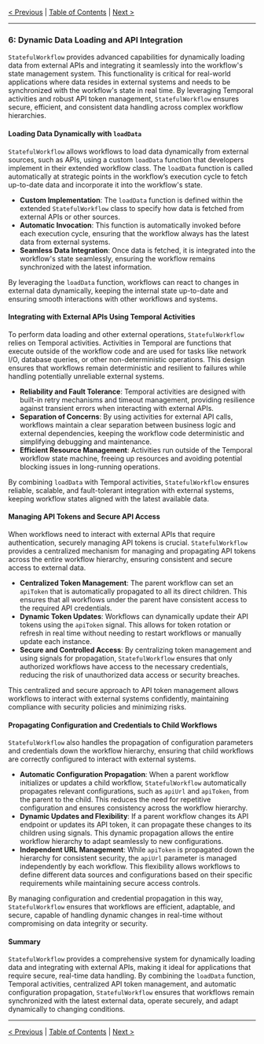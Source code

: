 [< Previous](./exposed_queries_and_signals.md) | [Table of Contents](./table_of_contents.md#table-of-contents) | [Next >](./child_workflow_lifecycle_management.md)

---

### 6: Dynamic Data Loading and API Integration

`StatefulWorkflow` provides advanced capabilities for dynamically loading data from external APIs and integrating it seamlessly into the workflow's state management system. This functionality is critical for real-world applications where data resides in external systems and needs to be synchronized with the workflow's state in real time. By leveraging Temporal activities and robust API token management, `StatefulWorkflow` ensures secure, efficient, and consistent data handling across complex workflow hierarchies.

#### Loading Data Dynamically with `loadData`

`StatefulWorkflow` allows workflows to load data dynamically from external sources, such as APIs, using a custom `loadData` function that developers implement in their extended workflow class. The `loadData` function is called automatically at strategic points in the workflow’s execution cycle to fetch up-to-date data and incorporate it into the workflow's state.

- **Custom Implementation**: The `loadData` function is defined within the extended `StatefulWorkflow` class to specify how data is fetched from external APIs or other sources.
- **Automatic Invocation**: This function is automatically invoked before each execution cycle, ensuring that the workflow always has the latest data from external systems.
- **Seamless Data Integration**: Once data is fetched, it is integrated into the workflow's state seamlessly, ensuring the workflow remains synchronized with the latest information.

By leveraging the `loadData` function, workflows can react to changes in external data dynamically, keeping the internal state up-to-date and ensuring smooth interactions with other workflows and systems.

#### Integrating with External APIs Using Temporal Activities

To perform data loading and other external operations, `StatefulWorkflow` relies on Temporal activities. Activities in Temporal are functions that execute outside of the workflow code and are used for tasks like network I/O, database queries, or other non-deterministic operations. This design ensures that workflows remain deterministic and resilient to failures while handling potentially unreliable external systems.

- **Reliability and Fault Tolerance**: Temporal activities are designed with built-in retry mechanisms and timeout management, providing resilience against transient errors when interacting with external APIs.
- **Separation of Concerns**: By using activities for external API calls, workflows maintain a clear separation between business logic and external dependencies, keeping the workflow code deterministic and simplifying debugging and maintenance.
- **Efficient Resource Management**: Activities run outside of the Temporal workflow state machine, freeing up resources and avoiding potential blocking issues in long-running operations.

By combining `loadData` with Temporal activities, `StatefulWorkflow` ensures reliable, scalable, and fault-tolerant integration with external systems, keeping workflow states aligned with the latest available data.

#### Managing API Tokens and Secure API Access

When workflows need to interact with external APIs that require authentication, securely managing API tokens is crucial. `StatefulWorkflow` provides a centralized mechanism for managing and propagating API tokens across the entire workflow hierarchy, ensuring consistent and secure access to external data.

- **Centralized Token Management**: The parent workflow can set an `apiToken` that is automatically propagated to all its direct children. This ensures that all workflows under the parent have consistent access to the required API credentials.
- **Dynamic Token Updates**: Workflows can dynamically update their API tokens using the `apiToken` signal. This allows for token rotation or refresh in real time without needing to restart workflows or manually update each instance.
- **Secure and Controlled Access**: By centralizing token management and using signals for propagation, `StatefulWorkflow` ensures that only authorized workflows have access to the necessary credentials, reducing the risk of unauthorized data access or security breaches.

This centralized and secure approach to API token management allows workflows to interact with external systems confidently, maintaining compliance with security policies and minimizing risks.

#### Propagating Configuration and Credentials to Child Workflows

`StatefulWorkflow` also handles the propagation of configuration parameters and credentials down the workflow hierarchy, ensuring that child workflows are correctly configured to interact with external systems.

- **Automatic Configuration Propagation**: When a parent workflow initializes or updates a child workflow, `StatefulWorkflow` automatically propagates relevant configurations, such as `apiUrl` and `apiToken`, from the parent to the child. This reduces the need for repetitive configuration and ensures consistency across the workflow hierarchy.
- **Dynamic Updates and Flexibility**: If a parent workflow changes its API endpoint or updates its API token, it can propagate these changes to its children using signals. This dynamic propagation allows the entire workflow hierarchy to adapt seamlessly to new configurations.
- **Independent URL Management**: While `apiToken` is propagated down the hierarchy for consistent security, the `apiUrl` parameter is managed independently by each workflow. This flexibility allows workflows to define different data sources and configurations based on their specific requirements while maintaining secure access controls.

By managing configuration and credential propagation in this way, `StatefulWorkflow` ensures that workflows are efficient, adaptable, and secure, capable of handling dynamic changes in real-time without compromising on data integrity or security.

#### Summary

`StatefulWorkflow` provides a comprehensive system for dynamically loading data and integrating with external APIs, making it ideal for applications that require secure, real-time data handling. By combining the `loadData` function, Temporal activities, centralized API token management, and automatic configuration propagation, `StatefulWorkflow` ensures that workflows remain synchronized with the latest external data, operate securely, and adapt dynamically to changing conditions.

---

[< Previous](./exposed_queries_and_signals.md) | [Table of Contents](./table_of_contents.md#table-of-contents) | [Next >](./child_workflow_lifecycle_management.md)
